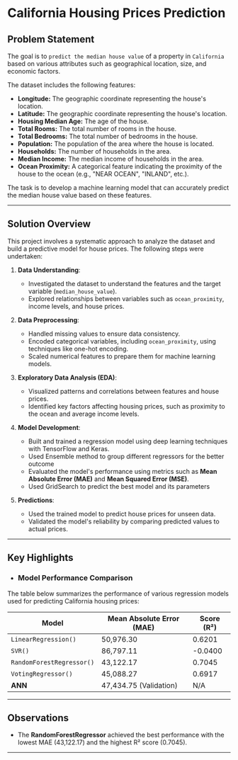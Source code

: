 # California Housing Prices Prediction

## Problem Statement

The goal is to `predict the median house value` of a property in `California` based on various attributes such as geographical location, size, and economic factors.

The dataset includes the following features:
- **Longitude:** The geographic coordinate representing the house's location.
- **Latitude:** The geographic coordinate representing the house's location.
- **Housing Median Age:** The age of the house.
- **Total Rooms:** The total number of rooms in the house.
- **Total Bedrooms:** The total number of bedrooms in the house.
- **Population:** The population of the area where the house is located.
- **Households:** The number of households in the area.
- **Median Income:** The median income of households in the area.
- **Ocean Proximity:** A categorical feature indicating the proximity of the house to the ocean (e.g., "NEAR OCEAN", "INLAND", etc.).

The task is to develop a machine learning model that can accurately predict the median house value based on these features.

---

## Solution Overview

This project involves a systematic approach to analyze the dataset and build a predictive model for house prices. The following steps were undertaken:

1. **Data Understanding**: 
   - Investigated the dataset to understand the features and the target variable (`median_house_value`).
   - Explored relationships between variables such as `ocean_proximity`, income levels, and house prices.

2. **Data Preprocessing**:
   - Handled missing values to ensure data consistency.
   - Encoded categorical variables, including `ocean_proximity`, using techniques like one-hot encoding.
   - Scaled numerical features to prepare them for machine learning models.

3. **Exploratory Data Analysis (EDA)**:
   - Visualized patterns and correlations between features and house prices.
   - Identified key factors affecting housing prices, such as proximity to the ocean and average income levels.

4. **Model Development**:
   - Built and trained a regression model using deep learning techniques with TensorFlow and Keras.
   - Used Ensemble method to group different regressors for the better outcome
   - Evaluated the model's performance using metrics such as **Mean Absolute Error (MAE)** and **Mean Squared Error (MSE)**.
   - Used GridSearch to predict the best model and its parameters
5. **Predictions**:
   - Used the trained model to predict house prices for unseen data.
   - Validated the model's reliability by comparing predicted values to actual prices.

---

## Key Highlights
- ### Model Performance Comparison

The table below summarizes the performance of various regression models used for predicting California housing prices:

| Model                         | Mean Absolute Error (MAE) | Score (R²)      |
|-------------------------------|---------------------------|-----------------|
| `LinearRegression()`          | 50,976.30                | 0.6201          |
| `SVR()`                       | 86,797.11                | -0.0400         |
| `RandomForestRegressor()`     | 43,122.17                | 0.7045          |
| `VotingRegressor()`           | 45,088.27                | 0.6917          |
| **ANN**                       | 47,434.75 (Validation)   | N/A             |

---

## Observations
- The **RandomForestRegressor** achieved the best performance with the lowest MAE (43,122.17) and the highest R² score (0.7045).
---


